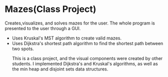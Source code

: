 # Mazes(Class Project)
Creates,visualizes, and solves mazes for the user. The whole program is presented to the user through a GUI. 
<ul>
  <li>Uses Kruskal's MST algorithm to create valid mazes.</li>
  <li>Uses Dijkstra's shortest path algorithm to find the shortest path between two spots.</li>

This is a class project, and the visual components were created by other students. I implemented Dijkstra's and Kruskal's algorithms, as well
as the min heap and disjoint sets data structures.
